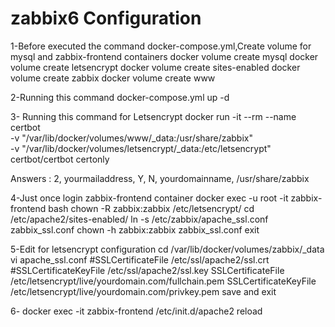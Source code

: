 # zabbix6 Configuration

1-Before executed the command docker-compose.yml,Create volume for mysql and zabbix-frontend containers
docker volume create mysql
docker volume create letsencrypt
docker volume create sites-enabled
docker volume create zabbix
docker volume create www

2-Running this command docker-compose.yml up -d

3- Running this command for Letsencrypt
docker run -it --rm --name certbot \
	    -v "/var/lib/docker/volumes/www/_data:/usr/share/zabbix" \
	    -v "/var/lib/docker/volumes/letsencrypt/_data:/etc/letsencrypt" \
            certbot/certbot certonly

Answers : 2, yourmailaddress, Y, N, yourdomainname, /usr/share/zabbix

4-Just once login zabbix-frontend container 
docker exec -u root -it zabbix-frontend bash
	chown -R zabbix:zabbix /etc/letsencrypt/
	cd /etc/apache2/sites-enabled/
	ln -s /etc/zabbix/apache_ssl.conf zabbix_ssl.conf
	chown -h zabbix:zabbix zabbix_ssl.conf
exit

5-Edit for letsencrypt configuration
cd /var/lib/docker/volumes/zabbix/_data
 vi apache_ssl.conf
 #SSLCertificateFile /etc/ssl/apache2/ssl.crt
 #SSLCertificateKeyFile /etc/ssl/apache2/ssl.key
 SSLCertificateFile /etc/letsencrypt/live/yourdomain.com/fullchain.pem
 SSLCertificateKeyFile /etc/letsencrypt/live/yourdomain.com/privkey.pem
save and exit

6- docker exec -it zabbix-frontend /etc/init.d/apache2 reload
